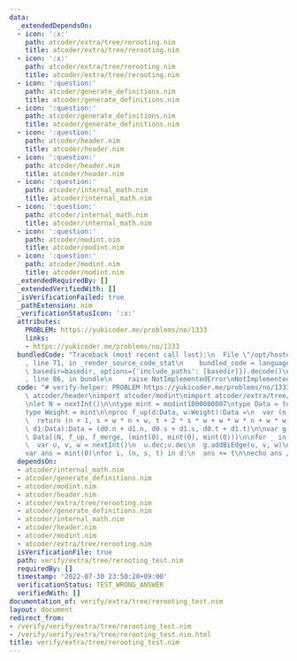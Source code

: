 ```yaml
---
data:
  _extendedDependsOn:
  - icon: ':x:'
    path: atcoder/extra/tree/rerooting.nim
    title: atcoder/extra/tree/rerooting.nim
  - icon: ':x:'
    path: atcoder/extra/tree/rerooting.nim
    title: atcoder/extra/tree/rerooting.nim
  - icon: ':question:'
    path: atcoder/generate_definitions.nim
    title: atcoder/generate_definitions.nim
  - icon: ':question:'
    path: atcoder/generate_definitions.nim
    title: atcoder/generate_definitions.nim
  - icon: ':question:'
    path: atcoder/header.nim
    title: atcoder/header.nim
  - icon: ':question:'
    path: atcoder/header.nim
    title: atcoder/header.nim
  - icon: ':question:'
    path: atcoder/internal_math.nim
    title: atcoder/internal_math.nim
  - icon: ':question:'
    path: atcoder/internal_math.nim
    title: atcoder/internal_math.nim
  - icon: ':question:'
    path: atcoder/modint.nim
    title: atcoder/modint.nim
  - icon: ':question:'
    path: atcoder/modint.nim
    title: atcoder/modint.nim
  _extendedRequiredBy: []
  _extendedVerifiedWith: []
  _isVerificationFailed: true
  _pathExtension: nim
  _verificationStatusIcon: ':x:'
  attributes:
    PROBLEM: https://yukicoder.me/problems/no/1333
    links:
    - https://yukicoder.me/problems/no/1333
  bundledCode: "Traceback (most recent call last):\n  File \"/opt/hostedtoolcache/Python/3.10.6/x64/lib/python3.10/site-packages/onlinejudge_verify/documentation/build.py\"\
    , line 71, in _render_source_code_stat\n    bundled_code = language.bundle(stat.path,\
    \ basedir=basedir, options={'include_paths': [basedir]}).decode()\n  File \"/opt/hostedtoolcache/Python/3.10.6/x64/lib/python3.10/site-packages/onlinejudge_verify/languages/nim.py\"\
    , line 86, in bundle\n    raise NotImplementedError\nNotImplementedError\n"
  code: "# verify-helper: PROBLEM https://yukicoder.me/problems/no/1333\n\nimport\
    \ atcoder/header\nimport atcoder/modint\nimport atcoder/extra/tree/rerooting\n\
    \nlet N = nextInt()\n\ntype mint = modint1000000007\ntype Data = tuple[n, s, t:mint]\n\
    type Weight = mint\n\nproc f_up(d:Data, w:Weight):Data =\n  var (n, s, t) = d\n\
    \  return (n + 1, s + w * n + w, t + 2 * s * w + w * w * n + w * w)\nproc f_merge(d0,\
    \ d1:Data):Data = (d0.n + d1.n, d0.s + d1.s, d0.t + d1.t)\n\nvar g = initRerooting[Weight,\
    \ Data](N, f_up, f_merge, (mint(0), mint(0), mint(0)))\n\nfor _ in 0 ..< N - 1:\n\
    \  var u, v, w = nextInt()\n  u.dec;v.dec\n  g.addBiEdge(u, v, w)\n\nvar d = g.solve()\n\
    var ans = mint(0)\nfor i, (n, s, t) in d:\n  ans += t\n\necho ans / 2\n"
  dependsOn:
  - atcoder/internal_math.nim
  - atcoder/generate_definitions.nim
  - atcoder/modint.nim
  - atcoder/header.nim
  - atcoder/extra/tree/rerooting.nim
  - atcoder/generate_definitions.nim
  - atcoder/internal_math.nim
  - atcoder/header.nim
  - atcoder/modint.nim
  - atcoder/extra/tree/rerooting.nim
  isVerificationFile: true
  path: verify/extra/tree/rerooting_test.nim
  requiredBy: []
  timestamp: '2022-07-30 23:50:20+09:00'
  verificationStatus: TEST_WRONG_ANSWER
  verifiedWith: []
documentation_of: verify/extra/tree/rerooting_test.nim
layout: document
redirect_from:
- /verify/verify/extra/tree/rerooting_test.nim
- /verify/verify/extra/tree/rerooting_test.nim.html
title: verify/extra/tree/rerooting_test.nim
---
```

